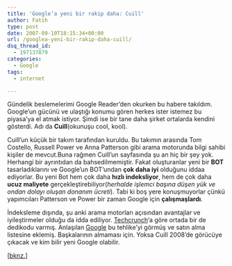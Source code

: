 ```yaml
---
title: 'Google’a yeni bir rakip daha: Cuill'
author: Fatih
type: post
date: 2007-09-10T18:15:34+00:00
url: /googlea-yeni-bir-rakip-daha-cuill/
dsq_thread_id:
  - 197137879
categories:
  - Google
tags:
  - internet

---
```

Gündelik beslemelerimi Google Reader&#8217;den okurken bu habere takıldım. Google&#8217;un gücünü ve ulaştığı konumu gören herkes ister istemez bu piyasa&#8217;ya el atmak istiyor. Şimdi ise bir tane daha şirket ortalarda kendini gösterdi. Adı da **Cuill**(okunuşu cool, kool). 

Cuill&#8217;un küçük bir takım tarafından kuruldu. Bu takımın arasında Tom Costello, Russell Power ve Anna Patterson gibi arama motorunda bilgi sahibi kişiler de mevcut.Buna rağmen Cuill&#8217;un sayfasında şu an hiç bir şey yok. Herhangi bir ayrıntıdan da bahsedilmemiştir. Fakat oluşturanlar yeni bir **BOT** tasarladıklarını ve Google&#8217;un BOT&#8217;undan **çok daha iyi** olduğunu iddaa ediyorlar. Bu yeni Bot hem çok daha **hızlı indeksliyor**, hem de çok daha **ucuz maliyete** gerçekleştirebiliyor(_herhalde işlemci başına düşen yük ve ondan dolayı oluşan donanım ücreti_). Tabi ki boş yere konuşmuyorlar çünkü yapımcıları Patterson ve Power bir zaman Google için **çalışmaşlardı**. 

İndeksleme dışında, şu anki arama motorları açısından avantajlar ve iyileştirmeler olduğu da idda ediliyor. [Techcrunch][1]&#8216;a göre ortada bir de dedikodu varmış. Anlaşılan [Google][2] bu tehlike&#8217;yi görmüş ve satın alma listesine eklemiş. Başkalarının almaması için. Yoksa Cuill 2008&#8217;de görücüye çıkacak ve kim bilir yeni Google olabilir. 

[[bknz.][3]]

 [1]: http://www.techcrunch.com/2007/09/04/cuill-super-stealth-search-engine-google-has-definitely-noticed/
 [2]: http://www.google.com
 [3]: http://googlefokus.blogspot.com/2007/09/neue-konkurrenz-fr-google-cuill.html